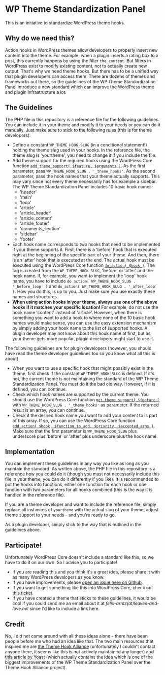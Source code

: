 WP Theme Standardization Panel
==============================

This is an initiative to standardize WordPress theme hooks.

Why do we need this?
--------------------

Action hooks in WordPress themes allow developers to properly insert new content into the theme. For example, when a plugin inserts a rating box to a post, this currently happens by using the filter `the_content`. But filters in WordPress exist to modify existing content, not to actually create new output. That's why we need theme hooks. But there has to be a unified way that plugin developers can access them. There are dozens of themes and frameworks out there, so the guidelines of the WP Theme Standardization Panel introduce a new standard which can improve the WordPress theme and plugin infrastructure a lot.

The Guidelines
--------------

The PHP file in this repository is a reference file for the following guidelines. You can include it in your theme and modify it to your needs or you can do it manually. Just make sure to stick to the following rules (this is for theme developers):

* Define a constant `WP_THEME_HOOK_SLUG` (in a conditional statement!) holding the theme slug used in your hooks. In the reference file, the theme slug is 'yourtheme', you need to change it if you include the file.
* Add theme support for the required hooks using the WordPress Core function [`add_theme_support( $feature, $arguments )`](http://codex.wordpress.org/Function_Reference/add_theme_support). As the first parameter, pass `WP_THEME_HOOK_SLUG . '_theme_hooks'`. As the second parameter, pass the hook names that your theme actually supports. This may vary since not every theme necessarily has for example a sidebar. The WP Theme Standardization Panel includes 10 basic hook names:
  * 'header'
  * 'main'
  * 'loop'
  * 'article'
  * 'article_header'
  * 'article_content'
  * 'article_footer'
  * 'comments_section'
  * 'sidebar'
  * 'footer'
* Each hook name corresponds to two hooks that need to be implemented if your theme supports it. First, there is a 'before' hook that is executed right at the beginning of the specific part of your theme. And then, there is an 'after' hook that is executed at the end. The actual hook must be executed using the WordPress Core function [`do_action( $hook )`](http://codex.wordpress.org/Function_Reference/do_action). The tag is created from the `WP_THEME_HOOK_SLUG`, 'before' or 'after' and the hook name. If, for example, you want to implement the 'loop' hook name, you have to include `do action( WP_THEME_HOOK_SLUG . '_before_loop' )` and `do_action( WP_THEME_HOOK_SLUG . '_after_loop' )`. How you do this, is up to you. Just make sure you use exactly these names and structures.
* **When using action hooks in your theme, always use one of the above hooks if it matches your specific location!** For example, do not use the hook name 'content' instead of 'article'. However, when there is something you want to add a hook to where none of the 10 basic hook names would make sense, you can use the easy extension mechanism by simply adding your hook name to the list of supported hooks. A plugin developer may not know about this hook name at first, but as your theme gets more popular, plugin developers might start to use it.

The following guidelines are for plugin developers (however, you should have read the theme developer guidelines too so you know what all this is about):

* When you want to use a specific hook that might possibly exist in the theme, first check if the constant `WP_THEME_HOOK_SLUG` is defined. If it's not, the current theme is not maintaining the standard of the WP Theme Standardization Panel. You must do it the bad old way. However, if it is defined, you can continue.
* Check which hook names are supported by the current theme. You should use the WordPress Core function [`get_theme_support( $feature )`](http://codex.wordpress.org/Function_Reference/get_theme_support) with `WP_THEME_HOOK_SLUG . '_theme_hooks'` as parameter. If the returned result is an array, you can continue.
* Check if the desired hook name you want to add your content to is part of this array. If so, you can use the WordPress Core function [`add_action( $hook, $function_to_add, $priority, $accepted_args )`](http://codex.wordpress.org/Function_Reference/add_action). Make sure that the first parameter is `WP_THEME_HOOK_SLUG` plus underscore plus 'before' or 'after' plus underscore plus the hook name.

Implementation
--------------

You can implement these guidelines in any way you like as long as you maintain the standard. As written above, the PHP file in this repository is a reference how you could do it (though you must not necessarily include this file in your theme, you can do it differently if you like). It is recommended to put the hooks into functions, either one function for each hook or one function with two parameters for all hooks combined (this is the way it is handled in the reference file).

If you are a theme developer and want to include the reference file, simply replace all instances of `yourtheme` with the actual slug of your theme, adjust theme support to your needs - and you're ready to go.

As a plugin developer, simply stick to the way that is outlined in the guidelines above.

Participate!
------------

Unfortunately WordPress Core doesn't include a standard like this, so we have to do it on our own. So I advise you to participate!

* If you are reading this and you think it's a great idea, please share it with as many WordPress developers as you know.
* If you have improvements, please [open an issue here on Github](https://github.com/felixarntz/wp-theme-standardization-panel/issues/new).
* If you want to get something like this into WordPress Core, check out [this ticket](https://core.trac.wordpress.org/ticket/21506).
* If you have created a theme that sticks to these guidelines, it would be cool if you could send me an email about it at *felix-arntz(at)leaves-and-love.net* since I'd like to include a link here.

Credit
------

No, I did not come around with all these ideas alone - there have been people before me who had an idea like that. The two main resources that inspired me are [the Theme Hook Alliance](https://github.com/zamoose/themehookalliance) (unfortunately I couldn't contact anyone there, it seems like this is not actively maintained any longer) and [this article by Yoast](https://yoast.com/standard-wordpress-theme-hooks/) (which actually contains the idea which is one of the biggest improvements of the WP Theme Standardization Panel over the Theme Hook Alliance project).
